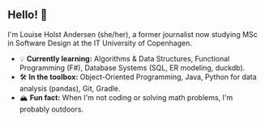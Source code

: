 <!--
**louholand/louholand** is a ✨ _special_ ✨ repository because its `README.md` (this file) appears on your GitHub profile.

Here are some ideas to get you started:

- 🔭 I’m currently working on ...
- 🌱 I’m currently learning ...
- 👯 I’m looking to collaborate on ...
- 🤔 I’m looking for help with ...
- 💬 Ask me about ...
- 📫 How to reach me: ...
- 😄 Pronouns: ...
- ⚡ Fun fact: ...
-->

## Hello! 👋

I'm Louise Holst Andersen (she/her), a former journalist now studying MSc in Software Design at the IT University of Copenhagen.

- 💡 **Currently learning:** Algorithms & Data Structures, Functional Programming (F#), Database Systems (SQL, ER modeling, duckdb).
- 🛠️ **In the toolbox:** Object-Oriented Programming, Java, Python for data analysis (pandas), Git, Gradle.
- 🏔️ **Fun fact:** When I'm not coding or solving math problems, I'm probably outdoors.

